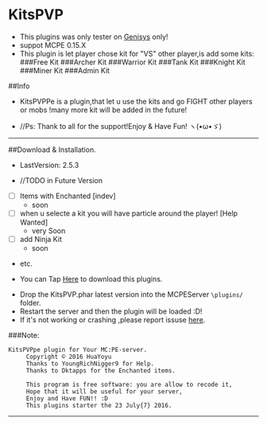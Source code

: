 # KitsPVP
* This plugins was only tester on [Genisys](https://github.com/iTXTech/Genisys) only!
* suppot MCPE 0.15.X
* This plugin is let player chose kit for "VS" other player,is add some kits:
###Free    Kit
###Archer  Kit
###Warrior Kit
###Tank    Kit
###Knight  Kit
###Miner   Kit
###Admin   Kit

##Info
* KitsPVPPe is a plugin,that let u use the kits and go FIGHT other players or mobs !many more kit will be added in the future!
- //Ps: Thank to all for the support!Enjoy & Have Fun! ヽ(•ω•ゞ)
<hr>

##Download & Installation.
* LastVersion: 2.5.3
-  //TODO in Future Version
 - [ ] Items with Enchanted [indev]
      - soon
 - [ ] when u selecte a kit you  will have particle around the player! [Help Wanted]
      - very Soon
 - [ ] add Ninja Kit
      - soon
 - etc.
* You can Tap [Here](https://github.com/Yoyu666/KitsPVP/releases) to download this plugins.
- Drop the KitsPVP<version>.phar latest version into the MCPEServer `\plugins/` folder. 
- Restart the server and then the plugin will be loaded :D!
- If it's not working or crashing ,please report issuse [here](https://github.com/Yoyu666/KitsPVP/issues).

###Note:
```
KitsPVPpe plugin for Your MC:PE-server.
     Copyright © 2016 HuaYoyu
     Thanks to YoungRichNigger9 for Help.
     Thanks to Dktapps for the Enchanted items.

     This program is free software: you are allow to recode it,
     Hope that it will be useful for your server,
     Enjoy and Have FUN!! :D
     This plugins starter the 23 July{7} 2016.
```

<hr>
